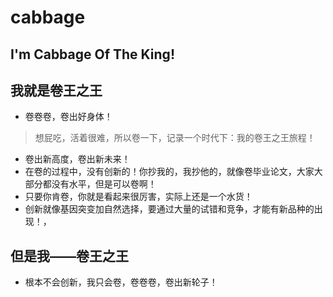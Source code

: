 # cabbage

## I'm Cabbage Of The King!

## 我就是卷王之王

* 卷卷卷，卷出好身体！

> 想屁吃，活着很难，所以卷一下，记录一个时代下：我的卷王之王旅程！

* 卷出新高度，卷出新未来！
* 在卷的过程中，没有创新的！你抄我的，我抄他的，就像卷毕业论文，大家大部分都没有水平，但是可以卷啊！
* 只要你肯卷，你就是看起来很厉害，实际上还是一个水货！
* 创新就像基因突变加自然选择，要通过大量的试错和竞争，才能有新品种的出现！，

## 但是我——卷王之王

* 根本不会创新，我只会卷，卷卷卷，卷出新轮子！


